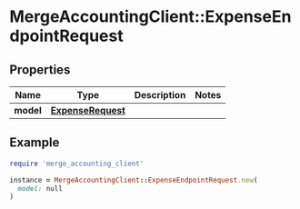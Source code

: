 # MergeAccountingClient::ExpenseEndpointRequest

## Properties

| Name | Type | Description | Notes |
| ---- | ---- | ----------- | ----- |
| **model** | [**ExpenseRequest**](ExpenseRequest.md) |  |  |

## Example

```ruby
require 'merge_accounting_client'

instance = MergeAccountingClient::ExpenseEndpointRequest.new(
  model: null
)
```

